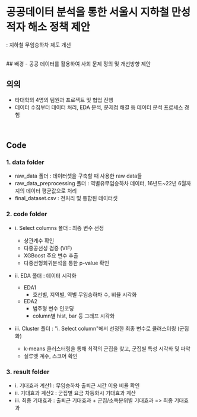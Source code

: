 # 공공데이터 분석을 통한 서울시 지하철 만성적자 해소 정책 제안
: 지하철 무임승하차 제도 개선

<br>
## 배경
- 공공 데이터를 활용하여 사회 문제 정의 및 개선방향 제안
<br>

## 의의
- 타대학의 4명의 팀원과 프로젝트 및 협업 진행<br>
- 데이터 수집부터 데이터 처리, EDA 분석, 문제점 해결 등 데이터 분석 프로세스 경험
<br>

## Code
### __1. data folder__
- raw_data 폴더 : 데이터셋을 구축할 때 사용한 raw data들
- raw_data_preprocessing 폴더 : 역별유무임승하차 데이터, 16년도~22년 6월까지의 데이터 평균값으로 처리
- final_dataset.csv : 전처리 및 통합된 데이터셋

### __2. code folder__
 - i. Select columns 폴더 : 최종 변수 선정
   - 상관계수 확인
   - 다중공선성 검증 (VIF)
   - XGBoost 주요 변수 추출
   - 다중선형회귀분석을 통한 p-value 확인

 - ii. EDA 폴더 : 데이터 시각화
   - EDA1
     - 호선별, 지역별, 역별 무임승하차 수, 비율 시각화
   - EDA2
     - 범주형 변수 인코딩
     - column별 hist, bar 등 그래프 시각화

 - iii. Cluster 폴더 : "i. Select column"에서 선정한 최종 변수로 클러스터링 (군집화)
    - k-means 클러스터링을 통해 최적의 군집을 찾고, 군집별 특성 시각화 및 파악
    - 실루엣 계수, 스코어 확인

### __3. result folder__
 - i. 기대효과 계산1 : 무임승하차 출퇴근 시간 이용 비율 확인
 - ii. 기대효과 계산2 : 군집별 요금 차등화시 기대효과 계산
 - iii. 최종 기대효과 : 출퇴근 기대효과 + 군집/소득분위별 기대효과 => 최종 기대효과





